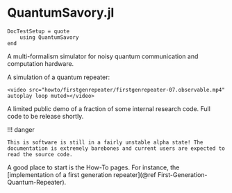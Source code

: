 # QuantumSavory.jl

```@meta
DocTestSetup = quote
    using QuantumSavory
end
```

A multi-formalism simulator for noisy quantum communication and computation hardware.

A simulation of a quantum repeater:

```@raw html
<video src="howto/firstgenrepeater/firstgenrepeater-07.observable.mp4" autoplay loop muted></video>
```

A limited public demo of a fraction of some internal research code. Full code to be release shortly.

!!! danger
    
    This is software is still in a fairly unstable alpha state! The documentation is extremely barebones and current users are expected to read the source code.

A good place to start is the How-To pages.
For instance, the [implementation of a first generation repeater](@ref First-Generation-Quantum-Repeater).